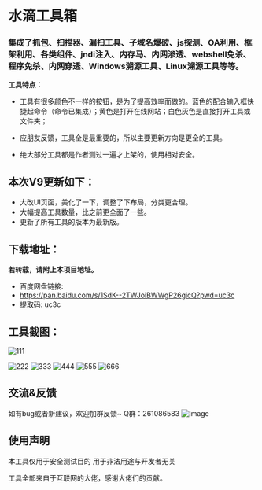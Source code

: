 # 水滴工具箱

### 集成了抓包、扫描器、漏扫工具、子域名爆破、js探测、OA利用、框架利用、各类组件、jndi注入、内存马、内网渗透、webshell免杀、程序免杀、内网穿透、Windows溯源工具、Linux溯源工具等等。

**工具特点：**

- 工具有很多颜色不一样的按钮，是为了提高效率而做的。蓝色的配合输入框快捷起命令（命令已集成）；黄色是打开在线网站；白色灰色是直接打开工具或文件夹；

- 应朋友反馈，工具全是最重要的，所以主要更新方向是更全的工具。
- 绝大部分工具都是作者测过一遍才上架的，使用相对安全。



## 本次V9更新如下：
- 大改UI页面，美化了一下，调整了下布局，分类更合理。
- 大幅提高工具数量，比之前更全面了一些。
- 更新了所有工具的版本为最新版。


## 下载地址：
**若转载，请附上本项目地址。**

- 百度网盘链接: 
- https://pan.baidu.com/s/1SdK--2TWJoiBWWgP26gicQ?pwd=uc3c 
- 提取码: uc3c

## 工具截图：

![111](https://github.com/user-attachments/assets/9a4cf741-9bd5-4aa9-8bb2-b04ddef1eddb)

  ![222](https://github.com/user-attachments/assets/50537d93-05a9-4b9c-805e-44e63ab6cd91)
![333](https://github.com/user-attachments/assets/e3f1bd7c-ba07-4b43-8448-75e57f4f0aef)
![444](https://github.com/user-attachments/assets/dd4619f4-d6ba-4008-820e-c3ff3f1be638)
![555](https://github.com/user-attachments/assets/fe6f9346-7bd6-41eb-9a3f-1ad7231f9f4f)
![666](https://github.com/user-attachments/assets/4c348c5f-39b1-4ece-be73-e2dfddbbfb23)

## 交流&反馈
如有bug或者新建议，欢迎加群反馈~
Q群：261086583
![image](https://github.com/user-attachments/assets/eb68c84f-a1bd-454c-aba9-89857878a304)



## 使用声明
本工具仅用于安全测试目的
用于非法用途与开发者无关

工具全部来自于互联网的大佬，感谢大佬们的贡献。

